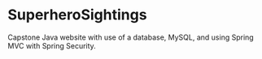 # SuperheroSightings
Capstone Java website with use of a database, MySQL, and using Spring MVC with Spring Security.
